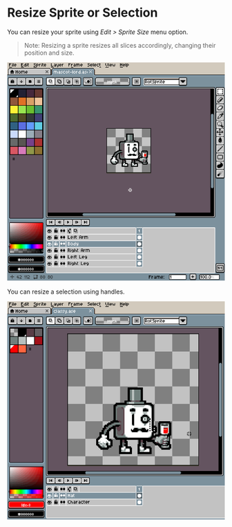 # Resize Sprite or Selection

You can resize your sprite using *Edit > Sprite Size* menu option.

> Note: Resizing a sprite resizes all slices accordingly, changing their position and size.

<!-- PREVIEW: GIF, resize sprite using menu option -->

![Resize](resize/resize.gif)

You can resize a selection using handles.

![Resize selection using handles](resize/resize-selection.gif)
